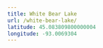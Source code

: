 ```yaml
---
title: White Bear Lake
url: /white-bear-lake/
latitude: 45.083809800000004
longitude: -93.0069304
---
```


